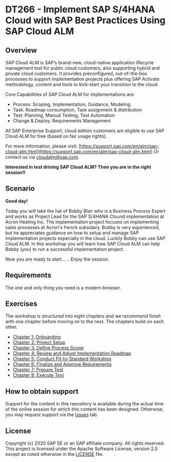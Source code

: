 # DT266 - Implement SAP S/4HANA Cloud with SAP Best Practices Using SAP Cloud ALM

## Overview

SAP Cloud ALM is SAP’s brand-new, cloud-native application lifecycle management tool for public cloud customers, also supporting hybrid and private cloud customers. It provides preconfigured, out-of-the-box processes to support implementation projects plus offering SAP Activate methodology, content and tools to kick-start your transition to the cloud. 

Core Capabilities of SAP Cloud ALM for implementations are:
- Process: Scoping, Implementation, Guidance, Modeling
- Task: Roadmap consumption, Task assignment & distribution
- Test: Planning, Manual Testing, Test Automation
- Change & Deploy: Requirements Management

All SAP Enterprise Support, cloud edition customers are eligible to use SAP Cloud ALM for free (based on fair usage rights).

For more information, please visit: [https://support.sap.com/en/alm/sap-cloud-alm.html](https://support.sap.com/en/alm/sap-cloud-alm.html)
Or contact us via [cloudalm@sap.com](cloudalm@sap.com).

**Interested in test driving SAP Cloud ALM? Then you are in the right session!!**

## Scenario

**Good day!**

Today you will take the hat of Bobby Blair who is a Business Process Expert and works as Project Lead for the SAP S/4HANA Clound implementation at Acron Heating Inc. 
The implementation project focuses on implementing sales processes at Acron's french subsidary.
Bobby is very experienced, but he appreciates guidance on how to setup and manage SAP implementation projects especially in the cloud. Luckily Bobby can use SAP Cloud ALM.
In this workshop you will learn how SAP Cloud ALM can help Bobby (you) to run a successful implementation project. 

Now you are ready to start… 
…Enjoy the session.

## Requirements

The one and only thing you need is a modern browser.

## Exercises

The workshop is structured into eight chapters and we recommend finish with one chapter before moving on to the next. The chapters build on each other.

- [Chapter 1: Onboarding](exercises/Chapter1/Markdown.md)
- [Chapter 2: Project Setup](exercises/Chapter2/Markdown.md)
- [Chapter 3: Define Process Scope](exercises/Chapter3/Markdown.md)
- [Chapter 4: Review and Adjust Implementation Roadmap](exercises/Chapter4/Markdown.md)
- [Chapter 5: Conduct Fit-to-Standard Workshop](exercises/Chapter5/Markdown.md)
- [Chapter 6: Finalize and Approve Requirements](exercises/Chapter6/Markdown.md)
- [Chapter 7: Prepare Test](exercises/Chapter7/Markdown.md)
- [Chapter 8: Execute Test](exercises/Chapter8/Markdown.md)

## How to obtain support
Support for the content in this repository is available during the actual time of the online session for which this content has been designed. Otherwise, you may request support via the [Issues](https://github.com/SAP-samples/teched2020-DT266/issues) tab.

## License
Copyright (c) 2020 SAP SE or an SAP affiliate company. All rights reserved. This project is licensed under the Apache Software License, version 2.0 except as noted otherwise in the [LICENSE](LICENSES/Apache-2.0.txt) file.
